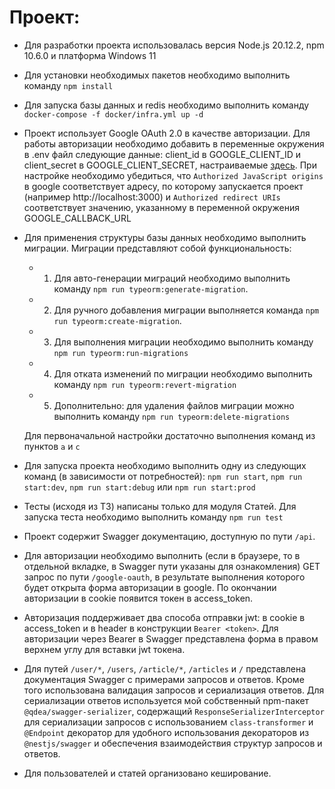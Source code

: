# Проект: 
- Для разработки проекта использовалась версия Node.js 20.12.2, npm 10.6.0 и платформа Windows 11 
- Для установки необходимых пакетов необходимо выполнить команду `npm install`
- Для запуска базы данных и redis необходимо выполнить команду `docker-compose -f docker/infra.yml up -d`
- Проект использует Google OAuth 2.0 в качестве авторизации. Для работы авторизации необходимо добавить в переменные окружения в .env файл
следующие данные: client_id в GOOGLE_CLIENT_ID и client_secret в GOOGLE_CLIENT_SECRET, настраиваемые [здесь](https://console.cloud.google.com/apis/credentials). 
При настройке необходимо убедиться, что `Authorized JavaScript origins` в google соответствует адресу, по которому запускается проект (например http://localhost:3000)
и `Authorized redirect URIs` соответствует значению, указанному в переменной окружения GOOGLE_CALLBACK_URL
- Для применения структуры базы данных необходимо выполнить миграции. Миграции представляют собой функциональность:
  - 1. Для авто-генерации миграций необходимо выполнить команду `npm run typeorm:generate-migration`.
  - 2. Для ручного добавления миграции выполняется команда `npm run typeorm:create-migration`. 
  - 3. Для выполнения миграции необходимо выполнить команду `npm run typeorm:run-migrations`
  - 4. Для отката изменений по миграции необходимо выполнить команду `npm run typeorm:revert-migration`
  - 5. Дополнительно: для удаления файлов миграции можно выполнить команду `npm run typeorm:delete-migrations`

  Для первоначальной настройки достаточно выполнения команд из пунктов `a` и `c`
- Для запуска проекта необходимо выполнить одну из следующих команд (в зависимости от потребностей): 
`npm run start`, `npm run start:dev`, `npm run start:debug` или `npm run start:prod`
- Тесты (исходя из ТЗ) написаны только для модуля Статей. Для запуска теста необходимо выполнить команду `npm run test`
- Проект содержит Swagger документацию, доступную по пути `/api`.
- Для авторизации необходимо выполнить (если в браузере, то в отдельной вкладке, в Swagger пути указаны для ознакомления) GET запрос по пути
`/google-oauth`, в результате выполнения которого будет открыта форма авторизации в google. По окончании авторизации в cookie появится токен в access_token.
- Авторизация поддерживает два способа отправки jwt: в cookie в access_token и в header в конструкции `Bearer <token>`. Для авторизации через Bearer в Swagger представлена форма в правом верхнем углу для вставки jwt токена.
- Для путей `/user/*`, `/users`, `/article/*`, `/articles` и `/` представлена документация Swagger с примерами запросов и ответов. Кроме того использована валидация запросов и сериализация ответов.
Для сериализации ответов используется мой собственный npm-пакет `@qdea/swagger-serializer`, содержащий `ResponseSerializerInterceptor` для сериализации запросов с использованием `class-transformer`
и `@Endpoint` декоратор для удобного использования декораторов из `@nestjs/swagger` и обеспечения взаимодействия структур запросов и ответов.
- Для пользователей и статей организовано кеширование.